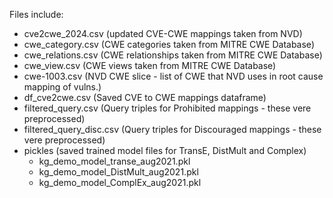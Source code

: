 Files include:

- cve2cwe_2024.csv (updated CVE-CWE mappings taken from NVD)
- cwe_category.csv (CWE categories taken from MITRE CWE Database)
- cwe_relations.csv (CWE relationships taken from MITRE CWE Database)
- cwe_view.csv (CWE views taken from MITRE CWE Database)
- cwe-1003.csv (NVD CWE slice - list of CWE that NVD uses in root cause mapping of vulns.)
- df_cve2cwe.csv (Saved CVE to CWE mappings dataframe)
- filtered_query.csv (Query triples for Prohibited mappings - these vere preprocessed)
- filtered_query_disc.csv (Query triples for Discouraged mappings - these vere preprocessed)
- pickles (saved trained model files for TransE, DistMult and Complex)
  - kg_demo_model_transe_aug2021.pkl
  - kg_demo_model_DistMult_aug2021.pkl
  - kg_demo_model_ComplEx_aug2021.pkl 
